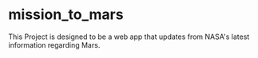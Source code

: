 # mission_to_mars
This Project is designed to be a web app that updates from NASA's latest information regarding Mars.
